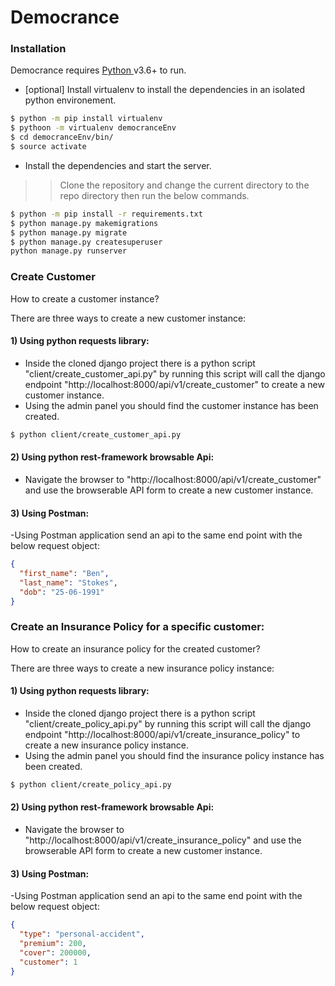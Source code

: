 # Democrance

### Installation

Democrance requires [Python ](https://python.org/) v3.6+ to run.

- [optional] Install virtualenv to install the dependencies in an isolated python environement.

```sh
$ python -m pip install virtualenv
$ pythoon -m virtualenv democranceEnv
$ cd democranceEnv/bin/
$ source activate
```

- Install the dependencies and start the server.

> > Clone the repository and change the current directory to the repo directory then run the below commands.

```sh
$ python -m pip install -r requirements.txt
$ python manage.py makemigrations
$ python manage.py migrate
$ python manage.py createsuperuser
python manage.py runserver
```

### Create Customer

How to create a customer instance?

There are three ways to create a new customer instance:

#### 1) Using python requests library:

- Inside the cloned django project there is a python script "client/create_customer_api.py" by running this script will call the django endpoint "http://localhost:8000/api/v1/create_customer" to create a new customer instance.
- Using the admin panel you should find the customer instance has been created.

```sh
$ python client/create_customer_api.py
```

#### 2) Using python rest-framework browsable Api:

- Navigate the browser to "http://localhost:8000/api/v1/create_customer"
  and use the browserable API form to create a new customer instance.

#### 3) Using Postman:

-Using Postman application send an api to the same end point with the below request object:

```json
{
  "first_name": "Ben",
  "last_name": "Stokes",
  "dob": "25-06-1991"
}
```

### Create an Insurance Policy for a specific customer:

How to create an insurance policy for the created customer?

There are three ways to create a new insurance policy instance:

#### 1) Using python requests library:

- Inside the cloned django project there is a python script "client/create_policy_api.py" by running this script will call the django endpoint "http://localhost:8000/api/v1/create_insurance_policy" to create a new insurance policy instance.
- Using the admin panel you should find the insurance policy instance has been created.

```sh
$ python client/create_policy_api.py
```

#### 2) Using python rest-framework browsable Api:

- Navigate the browser to "http://localhost:8000/api/v1/create_insurance_policy"
  and use the browserable API form to create a new customer instance.

#### 3) Using Postman:

-Using Postman application send an api to the same end point with the below request object:

```json
{
  "type": "personal-accident",
  "premium": 200,
  "cover": 200000,
  "customer": 1
}
```
